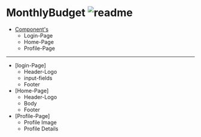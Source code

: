 # MonthlyBudget ![readme](https://user-images.githubusercontent.com/49597486/72652887-795abf00-393d-11ea-988c-b6c6b36fc3dd.png)


  * [Component's](#block-elements)
    * Login-Page
    * Home-Page
    * Profile-Page
  ___
  
  * [login-Page]
    * Header-Logo
    * input-fields
    * Footer
  * [Home-Page]
    * Header-Logo
    * Body
    * Footer
  * [Profile-Page]
    * Profile Image
    * Profile Details

